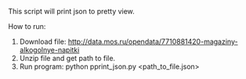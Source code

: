 This script will print json to pretty view.

How to run:
1. Download file:
http://data.mos.ru/opendata/7710881420-magaziny-alkogolnye-napitki
2. Unzip file and get path to file.
3. Run program:
python pprint_json.py <path_to_file.json>